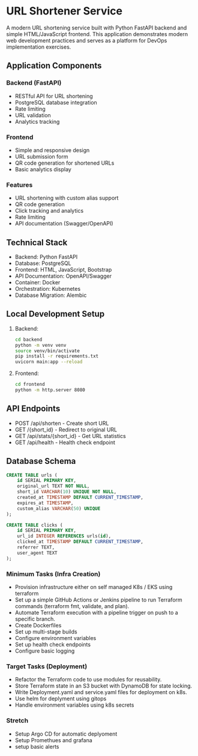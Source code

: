 # URL Shortener Service

A modern URL shortening service built with Python FastAPI backend and simple HTML/JavaScript frontend. This application demonstrates modern web development practices and serves as a platform for DevOps implementation exercises.

## Application Components

### Backend (FastAPI)
- RESTful API for URL shortening
- PostgreSQL database integration
- Rate limiting
- URL validation
- Analytics tracking

### Frontend
- Simple and responsive design
- URL submission form
- QR code generation for shortened URLs
- Basic analytics display

### Features
- URL shortening with custom alias support
- QR code generation
- Click tracking and analytics
- Rate limiting
- API documentation (Swagger/OpenAPI)

## Technical Stack
- Backend: Python FastAPI
- Database: PostgreSQL
- Frontend: HTML, JavaScript, Bootstrap
- API Documentation: OpenAPI/Swagger
- Container: Docker
- Orchestration: Kubernetes
- Database Migration: Alembic

## Local Development Setup
1. Backend:
   ```bash
   cd backend
   python -m venv venv
   source venv/bin/activate
   pip install -r requirements.txt
   uvicorn main:app --reload
   ```

2. Frontend:
   ```bash
   cd frontend
   python -m http.server 8080
   ```

## API Endpoints
- POST /api/shorten - Create short URL
- GET /{short_id} - Redirect to original URL
- GET /api/stats/{short_id} - Get URL statistics
- GET /api/health - Health check endpoint

## Database Schema
```sql
CREATE TABLE urls (
    id SERIAL PRIMARY KEY,
    original_url TEXT NOT NULL,
    short_id VARCHAR(10) UNIQUE NOT NULL,
    created_at TIMESTAMP DEFAULT CURRENT_TIMESTAMP,
    expires_at TIMESTAMP,
    custom_alias VARCHAR(50) UNIQUE
);

CREATE TABLE clicks (
    id SERIAL PRIMARY KEY,
    url_id INTEGER REFERENCES urls(id),
    clicked_at TIMESTAMP DEFAULT CURRENT_TIMESTAMP,
    referrer TEXT,
    user_agent TEXT
);
```


### Minimum Tasks (Infra Creation)
- Provision infrastructure either on self managed K8s / EKS using terraform 
- Set up a simple GitHub Actions or Jenkins pipeline to run Terraform commands (terraform fmt, validate, and plan).
- Automate Terraform execution with a pipeline trigger on push to a specific branch.
- Create Dockerfiles 
- Set up multi-stage builds
- Configure environment variables
- Set up health check endpoints
- Configure basic logging

### Target Tasks (Deployment)
- Refactor the Terraform code to use modules for reusability.
- Store Terraform state in an S3 bucket with DynamoDB for state locking.
- Write Deployment.yaml and service.yaml files for deployment on k8s.
- Use helm for deplyment using gitops
- Handle environment variables using k8s secrets

### Stretch 
- Setup Argo CD for automatic deplyoment 
- Setup Promethues and grafana 
- setup basic alerts